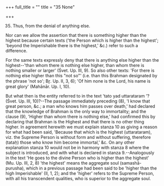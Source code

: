 +++
full_title = ""
title = "35 None"

+++


35. Thus, from the denial of anything else.

Nor can we allow the assertion that there is something higher than the highest because certain texts ('the Person which is higher than the highest'; 'beyond the Imperishable there is the highest,' &c.) refer to such a difference.

 For the same texts expressly deny that there is anything else higher than the highest--'than whom there is nothing else higher, than whom there is nothing smaller or larger' (Śvet. Up. III, 9). So also other texts: 'For there is nothing else higher than this "not so"' (i.e. than this Brahman designated by the phrase 'not so'; Br̥. Up. II, 3, 6); 'Of him none is the Lord, his name is great glory' (Mahānār. Up. I, 10).

But what then is the entity referred to in the text 'tato yad uttarataram '? (Śvet. Up. III, 10)?--The passage immediately preceding (8), 'I know that great person, &c.; a man who knows him passes over death,' had declared that the knowledge of Brahman is the only way to immortality; and the clause (9), 'Higher than whom there is nothing else,' had confirmed this by declaring that Brahman is the Highest and that there is no other thing higher. In agreement herewith we must explain stanza 10 as giving a reason for what had been said, 'Because that which is the highest (uttarataram), viz. the Supreme Person is without form and without suffering, therefore (tataḥ) those who know him become immortal,' &c. On any other explanation stanza 10 would not be in harmony with stanza 8 where the subject is introduced, and with what is declared in stanza 9.--Analogously in the text 'He goes to the divine Person who is higher than the highest' (Mu. Up. III, 2, 8) 'the highest' means the aggregate soul (samashā-purusha), which in a previous passage had been said to be 'higher than the high Imperishable' (II, 1, 2); and the 'higher' refers to the Supreme Person, with all his transcendent qualities, who is superior to the aggregate soul.

